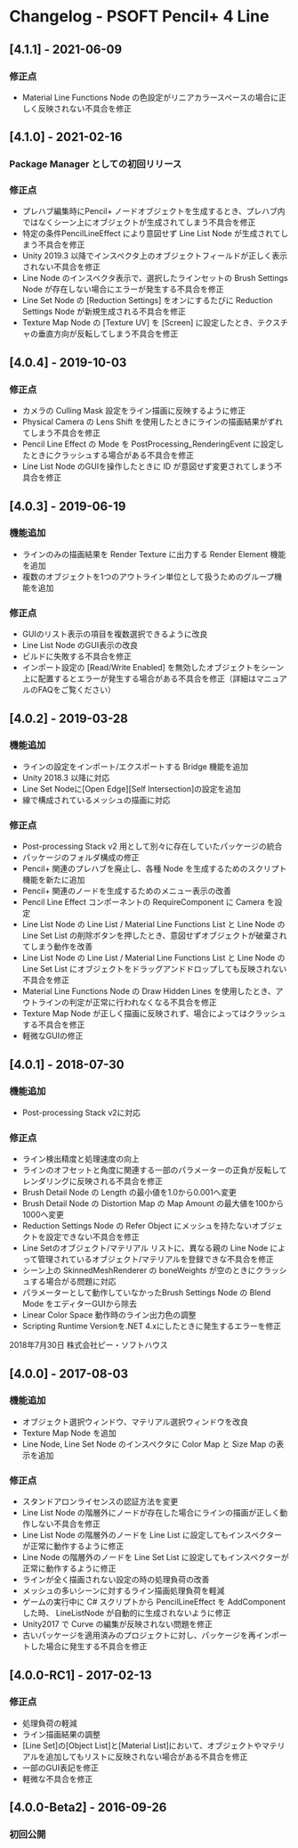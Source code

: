 # Changelog - PSOFT Pencil+ 4 Line

## [4.1.1] - 2021-06-09

### 修正点
- Material Line Functions Node の色設定がリニアカラースペースの場合に正しく反映されない不具合を修正


## [4.1.0] - 2021-02-16

### Package Manager としての初回リリース

### 修正点
- プレハブ編集時にPencil+ ノードオブジェクトを生成するとき、プレハブ内ではなくシーン上にオブジェクトが生成されてしまう不具合を修正
- 特定の条件PencilLineEffect により意図せず Line List Node が生成されてしまう不具合を修正
- Unity 2019.3 以降でインスペクタ上のオブジェクトフィールドが正しく表示されない不具合を修正
- Line Node のインスペクタ表示で、選択したラインセットの Brush Settings Node が存在しない場合にエラーが発生する不具合を修正
- Line Set Node の [Reduction Settings] をオンにするたびに Reduction Settings Node が新規生成される不具合を修正
- Texture Map Node の [Texture UV] を [Screen] に設定したとき、テクスチャの垂直方向が反転してしまう不具合を修正


## [4.0.4] - 2019-10-03

### 修正点
- カメラの Culling Mask 設定をライン描画に反映するように修正
- Physical Camera の Lens Shift を使用したときにラインの描画結果がずれてしまう不具合を修正
- Pencil Line Effect の Mode を PostProcessing_RenderingEvent に設定したときにクラッシュする場合がある不具合を修正
- Line List Node のGUIを操作したときに ID が意図せず変更されてしまう不具合を修正


## [4.0.3] - 2019-06-19

### 機能追加
- ラインのみの描画結果を Render Texture に出力する Render Element 機能を追加
- 複数のオブジェクトを1つのアウトライン単位として扱うためのグループ機能を追加

### 修正点
- GUIのリスト表示の項目を複数選択できるように改良
- Line List Node のGUI表示の改良
- ビルドに失敗する不具合を修正
- インポート設定の [Read/Write Enabled] を無効したオブジェクトをシーン上に配置するとエラーが発生する場合がある不具合を修正（詳細はマニュアルのFAQをご覧ください）


## [4.0.2] - 2019-03-28

### 機能追加
- ラインの設定をインポート/エクスポートする Bridge 機能を追加
- Unity 2018.3 以降に対応
- Line Set Nodeに[Open Edge][Self Intersection]の設定を追加
- 線で構成されているメッシュの描画に対応

### 修正点
- Post-processing Stack v2 用として別々に存在していたパッケージの統合
- パッケージのフォルダ構成の修正
- Pencil+ 関連のプレハブを廃止し、各種 Node を生成するためのスクリプト機能を新たに追加
- Pencil+ 関連のノードを生成するためのメニュー表示の改善
- Pencil Line Effect コンポーネントの RequireComponent に Camera を設定
- Line List Node の Line List / Material Line Functions List と Line Node の Line Set List の削除ボタンを押したとき、意図せずオブジェクトが破棄されてしまう動作を改善
- Line List Node の Line List / Material Line Functions List と Line Node の Line Set List にオブジェクトをドラッグアンドドロップしても反映されない不具合を修正
- Material Line Functions Node の Draw Hidden Lines を使用したとき、アウトラインの判定が正常に行われなくなる不具合を修正
- Texture Map Node が正しく描画に反映されず、場合によってはクラッシュする不具合を修正
- 軽微なGUIの修正


## [4.0.1] - 2018-07-30

### 機能追加
- Post-processing Stack v2に対応

### 修正点
- ライン検出精度と処理速度の向上
- ラインのオフセットと角度に関連する一部のパラメーターの正負が反転してレンダリングに反映される不具合を修正
- Brush Detail Node の Length の最小値を1.0から0.001へ変更
- Brush Detail Node の Distortion Map の Map Amount の最大値を100から1000へ変更
- Reduction Settings Node の Refer Object にメッシュを持たないオブジェクトを設定できない不具合を修正
- Line Setのオブジェクト/マテリアル リストに、異なる親の Line Node によって管理されているオブジェクト/マテリアルを登録できな不具合を修正
- シーン上の SkinnedMeshRenderer の boneWeights が空のときにクラッシュする場合がる問題に対応
- パラメーターとして動作していなかったBrush Settings Node の Blend Mode をエディターGUIから除去
- Linear Color Space 動作時のライン出力色の調整
- Scripting Runtime Versionを.NET 4.xにしたときに発生するエラーを修正

2018年7月30日 株式会社ピー・ソフトハウス


## [4.0.0] - 2017-08-03

### 機能追加
- オブジェクト選択ウィンドウ、マテリアル選択ウィンドウを改良
- Texture Map Node を追加
- Line Node, Line Set Node のインスペクタに Color Map と Size Map の表示を追加

### 修正点
- スタンドアロンライセンスの認証方法を変更
- Line List Node の階層外にノードが存在した場合にラインの描画が正しく動作しない不具合を修正
- Line List Node の階層外のノードを Line List に設定してもインスペクターが正常に動作するように修正
- Line Node の階層外のノードを Line Set List に設定してもインスペクターが正常に動作するように修正
- ラインが全く描画されない設定の時の処理負荷の改善
- メッシュの多いシーンに対するライン描画処理負荷を軽減
- ゲームの実行中に C# スクリプトから PencilLineEffect を AddComponent した時、 LineListNode が自動的に生成されないように修正
- Unity2017 で Curve の編集が反映されない問題を修正
- 古いパッケージを適用済みのプロジェクトに対し、パッケージを再インポートした場合に発生する不具合を修正

## [4.0.0-RC1] - 2017-02-13

### 修正点
- 処理負荷の軽減
- ライン描画結果の調整
- [Line Set]の[Object List]と[Material List]において、オブジェクトやマテリアルを追加してもリストに反映されない場合がある不具合を修正
- 一部のGUI表記を修正
- 軽微な不具合を修正

## [4.0.0-Beta2] - 2016-09-26

### 初回公開
